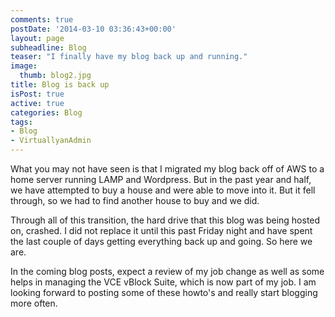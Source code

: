 ```yaml
---
comments: true
postDate: '2014-03-10 03:36:43+00:00'
layout: page
subheadline: Blog
teaser: "I finally have my blog back up and running."
image:
  thumb: blog2.jpg
title: Blog is back up
isPost: true
active: true
categories: Blog
tags:
- Blog
- VirtuallyanAdmin
---
```


What you may not have seen is that I migrated my blog back off of AWS to a home server running LAMP and Wordpress. But in the past year and half, we have attempted to buy a house and were able to move into it. But it fell through, so we had to find another house to buy and we did.

Through all of this transition, the hard drive that this blog was being hosted on, crashed. I did not replace it until this past Friday night and have spent the last couple of days getting everything back up and going. So here we are.

In the coming blog posts, expect a review of my job change as well as some helps in managing the VCE vBlock Suite, which is now part of my job. I am looking forward to posting some of these howto's and really start blogging more often.
